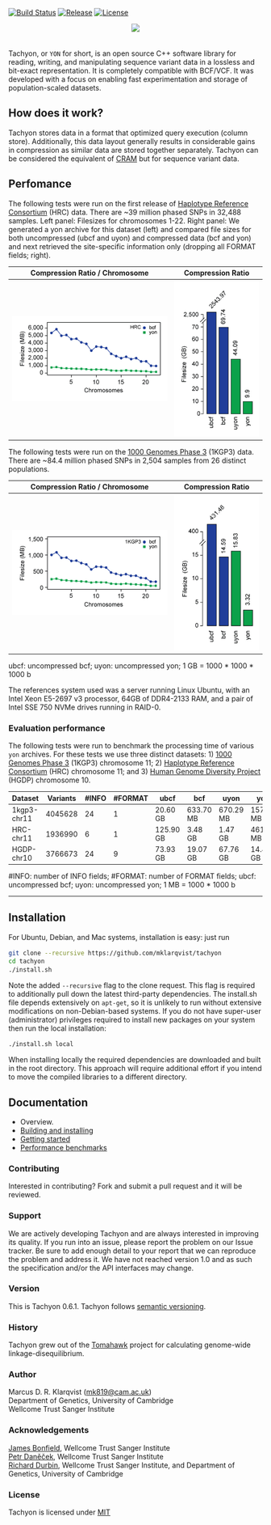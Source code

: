 [![Build Status](https://travis-ci.org/mklarqvist/tachyon.svg?branch=master)](https://travis-ci.org/mklarqvist/tachyon)
[![Release](https://img.shields.io/badge/Release-beta_0.6.1-blue.svg)](https://github.com/mklarqvist/Tachyon/releases)
[![License](https://img.shields.io/badge/License-MIT-blue.svg)](LICENSE)

<div align="center">
<img src="https://github.com/mklarqvist/tachyon/blob/master/yon_logo.png"><br><br>
</div>

Tachyon, or `YON` for short, is an open source C++ software library for reading, writing, and manipulating sequence variant data in a lossless and bit-exact representation. It is completely compatible with BCF/VCF. It was developed with a focus on enabling fast experimentation and storage of population-scaled datasets.

## How does it work?

Tachyon stores data in a format that optimized query execution (column store). Additionally, this data layout generally results in considerable gains in compression
as similar data are stored together separately. Tachyon can be considered the equivalent of [CRAM](http://samtools.github.io/hts-specs/) but for sequence variant data.

## Perfomance

The following tests were run on the first release of [Haplotype Reference Consortium](http://www.haplotype-reference-consortium.org/) (HRC) data. There are ~39 million phased SNPs in 32,488 samples. Left panel: Filesizes for chromosomes 1-22. Right panel: We generated a yon archive for this dataset (left) and compared file sizes for both uncompressed (ubcf and uyon) and compressed data (bcf and yon) and next retrieved the site-specific information only (dropping all FORMAT fields; right).

Compression Ratio / Chromosome | Compression Ratio
------------------|-------------------
![Compression Ratio](docs/hrc_yon_bcf.jpg "Compression Ratio") | ![Compression Ratio](docs/yon_hrc_bcftools.jpg "Compression Ratio")

The following tests were run on the [1000 Genomes Phase 3](http://www.internationalgenome.org/) (1KGP3) data. There are ~84.4 million phased SNPs in 2,504 samples from 26 distinct populations.

Compression Ratio / Chromosome | Compression Ratio
------------------|-------------------
![Compression Ratio](docs/1kgp3_yon_bcf.jpg "Compression Ratio") | ![Compression Ratio](docs/yon_1kgp3_bcftools.jpg "Compression Ratio")

ubcf: uncompressed bcf; uyon: uncompressed yon; 1 GB = 1000 * 1000 * 1000 b

The references system used was a server running Linux Ubuntu, with an Intel Xeon E5-2697 v3 processor, 64GB of DDR4-2133 RAM, and a pair of Intel SSE 750 NVMe drives running in RAID-0.

### Evaluation performance
The following tests were run to benchmark the processing time of various `yon` archives. For these tests we use three distinct datasets: 1) [1000 Genomes Phase 3](http://www.internationalgenome.org/) (1KGP3) chromosome 11; 2) [Haplotype Reference Consortium](http://www.haplotype-reference-consortium.org/) (HRC) chromosome 11; and 3) [Human Genome Diversity Project](http://www.hagsc.org/hgdp/) (HGDP) chromosome 10. 

| Dataset     | Variants | #INFO | #FORMAT | ubcf      | bcf       | uyon      | yon       |
|-------------|----------|-------|---------|-----------|-----------|-----------|-----------|
| 1kgp3-chr11 | 4045628  | 24    | 1       | 20.60 GB  | 633.70 MB | 670.29 MB | 157.28 MB |
| HRC-chr11   | 1936990  | 6     | 1       | 125.90 GB | 3.48 GB   | 1.47 GB   | 461.96 MB |
| HGDP-chr10  | 3766673  | 24    | 9       | 73.93 GB  | 19.07 GB  | 67.76 GB  | 14.40 GB  |

\#INFO: number of INFO fields; \#FORMAT: number of FORMAT fields; ubcf: uncompressed bcf; uyon: uncompressed yon; 1 MB = 1000 * 1000 b

---  

## Installation
For Ubuntu, Debian, and Mac systems, installation is easy: just run
```bash
git clone --recursive https://github.com/mklarqvist/tachyon
cd tachyon
./install.sh
```
Note the added `--recursive` flag to the clone request. This flag is required to additionally pull down the latest third-party dependencies. The install.sh file depends extensively on `apt-get`, so it is unlikely to run without extensive modifications on non-Debian-based systems.
If you do not have super-user (administrator) privileges required to install new packages on your system then run the local installation:
```bash
./install.sh local
```
When installing locally the required dependencies are downloaded and built in the root directory. This approach will require additional effort if you intend to move the compiled libraries to a different directory.

## Documentation

* Overview.
* [Building and installing](docs/building.md)
* [Getting started](docs/getting_started.md)
* [Performance benchmarks](docs/benchmarks.md)

### Contributing

Interested in contributing? Fork and submit a pull request and it will be reviewed.

### Support
We are actively developing Tachyon and are always interested in improving its quality. If you run into an issue, please report the problem on our Issue tracker. Be sure to add enough detail to your report that we can reproduce the problem and address it. We have not reached version 1.0 and as such the specification and/or the API interfaces may change.

### Version
This is Tachyon 0.6.1. Tachyon follows [semantic versioning](https://semver.org/).

### History
Tachyon grew out of the [Tomahawk][tomahawk] project for calculating genome-wide linkage-disequilibrium.

### Author
Marcus D. R. Klarqvist (<mk819@cam.ac.uk>)  
Department of Genetics, University of Cambridge  
Wellcome Trust Sanger Institute

### Acknowledgements
[James Bonfield](https://github.com/jkbonfield), Wellcome Trust Sanger Institute  
[Petr Daněček](https://github.com/pd3), Wellcome Trust Sanger Institute  
[Richard Durbin](https://github.com/richarddurbin), Wellcome Trust Sanger Institute, and Department of Genetics, University of Cambridge  

### License
Tachyon is licensed under [MIT](LICENSE)

[openssl]:  https://www.openssl.org/
[zstd]:     https://github.com/facebook/zstd
[tomahawk]: https://github.com/mklarqvist/tomahawk
[msprime]:  https://github.com/jeromekelleher/msprime